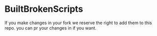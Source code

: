 BuiltBrokenScripts
==================
If you make changes in your fork we reserve the right to add them to this repo. 
you can pr your changes in if you want.
